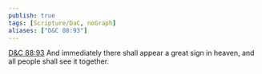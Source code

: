 ```yaml
---
publish: true
tags: [Scripture/DaC, noGraph]
aliases: ["D&C 88:93"]
---
```

[D&C 88:93](https://churchofjesuschrist.org/study/scriptures/dc-testament/dc/88?lang=eng&id=p93#p93) And immediately there shall appear a great sign in heaven, and all people shall see it together.
